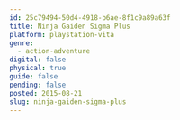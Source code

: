 ```yaml
---
id: 25c79494-50d4-4918-b6ae-8f1c9a89a63f
title: Ninja Gaiden Sigma Plus
platform: playstation-vita
genre:
  - action-adventure
digital: false
physical: true
guide: false
pending: false
posted: 2015-08-21
slug: ninja-gaiden-sigma-plus
---
```

